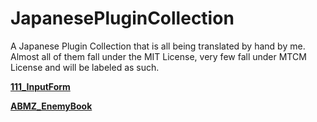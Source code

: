 # JapanesePluginCollection
A Japanese Plugin Collection that is all being translated by hand by me. Almost all of them fall under the MIT License, very few fall under MTCM License and will be labeled as such.

[**111_InputForm**](https://github.com/IkuSenpai/JapanesePluginCollection/tree/main/Translated/111_InputForm)

[**ABMZ_EnemyBook**](https://raw.githubusercontent.com/IkuSenpai/JapanesePluginCollection/main/Translated/ABMZ_EnemyBook.js)

